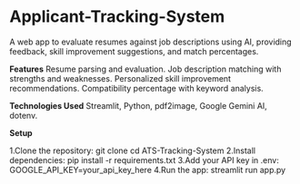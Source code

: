 # Applicant-Tracking-System
A web app to evaluate resumes against job descriptions using AI, providing feedback, skill improvement suggestions, and match percentages.

__Features__
Resume parsing and evaluation. Job description matching with strengths and weaknesses. Personalized skill improvement recommendations. Compatibility percentage with keyword analysis.

__Technologies Used__
Streamlit, Python, pdf2image, Google Gemini AI, dotenv.

__Setup__

1.Clone the repository: git clone cd ATS-Tracking-System
2.Install dependencies: pip install -r requirements.txt
3.Add your API key in .env: GOOGLE_API_KEY=your_api_key_here
4.Run the app: streamlit run app.py 
